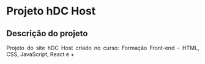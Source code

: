 # Projeto hDC Host

## Descrição do projeto
<p align="justify"> Projeto do site hDC Host criado no curso: Formação Front-end - HTML, CSS, JavaScript, React e +</p>

